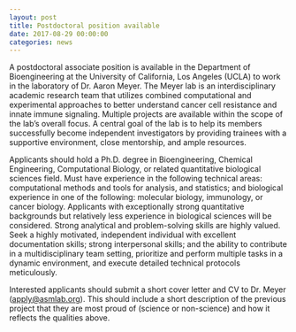 ```yaml
---
layout: post
title: Postdoctoral position available
date: 2017-08-29 00:00:00
categories: news
---
```


A postdoctoral associate position is available in the Department of Bioengineering at the University of California, Los Angeles (UCLA) to work in the laboratory of Dr. Aaron Meyer. The Meyer lab is an interdisciplinary academic research team that utilizes combined computational and experimental approaches to better understand cancer cell resistance and innate immune signaling. Multiple projects are available within the scope of the lab’s overall focus. A central goal of the lab is to help its members successfully become independent investigators by providing trainees with a supportive environment, close mentorship, and ample resources.

Applicants should hold a Ph.D. degree in Bioengineering, Chemical Engineering, Computational Biology, or related quantitative biological sciences field. Must have experience in the following technical areas: computational methods and tools for analysis, and statistics; and biological experience in one of the following: molecular biology, immunology, or cancer biology. Applicants with exceptionally strong quantitative backgrounds but relatively less experience in biological sciences will be considered. Strong analytical and problem-solving skills are highly valued. Seek a highly motivated, independent individual with excellent documentation skills; strong interpersonal skills; and the ability to contribute in a multidisciplinary team setting, prioritize and perform multiple tasks in a dynamic environment, and execute detailed technical protocols meticulously.

Interested applicants should submit a short cover letter and CV to Dr. Meyer (apply@asmlab.org). This should include a short description of the previous project that they are most proud of (science or non-science) and how it reflects the qualities above.

<meta name="twitter:card" content="summary" />
<meta name="twitter:site" content="@aarmey" />
<meta name="twitter:title" content="Postdoctoral position available" />
<meta name="twitter:description" content="A postdoctoral associate position is available in the Department of Bioengineering at the University of California, Los Angeles (UCLA) to work in the laboratory of Dr. Aaron Meyer. The Meyer lab is an interdisciplinary academic research team that utilizes combined computational and experimental approaches to better understand cancer cell resistance and innate immune signaling. Multiple projects are available within the scope of the lab’s overall focus." />
<meta name="twitter:image" content="//public/images/pd-summary.gif">
